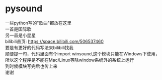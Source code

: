 # pysound
一些python写的"歌曲"都放在这里  
一首是国际歌  
另一首是小星星  
bilibili首页: https://space.bilibili.com/506537460  
要是有更好的代码写法来bilibili找我  
顺便提一句，代码里面有个import winsound,这个模块只能在Windows下使用，所以这个程序是不能在Mac/Linux等除window系统外的系统上运行  
到时候模块写完后也传上来  
谢谢
 
